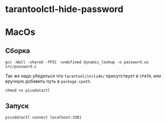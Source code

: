 # tarantoolctl-hide-password

# MacOs

## Cборка

```
gcc -Wall -shared -fPIC -undefined dynamic_lookup -o password.so src/password.c
```

Так же надо убедиться что `tarantool/include/` присутствует в `CPATH`, или вручную 
добавить путь в `package.cpath`.

```
chmod +x picodatactl
```

## Запуск

```
picodatactl connect localhost:3301
```

